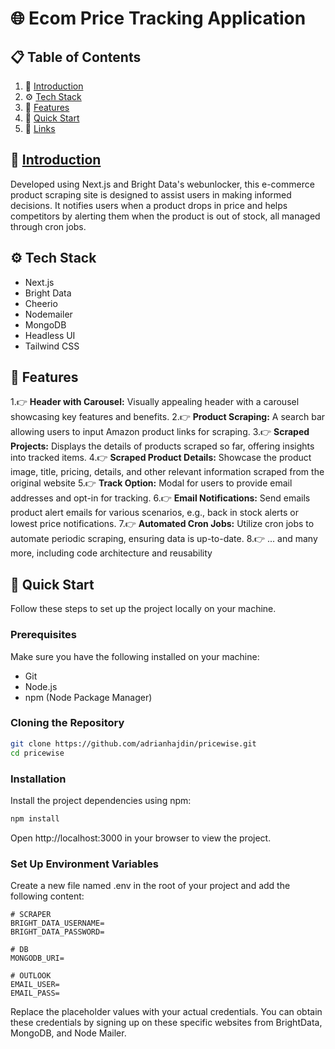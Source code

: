 # 🌐 Ecom Price Tracking Application

## 📋 Table of Contents

1. 🤖 [Introduction](1)
2. ⚙️ [Tech Stack](TechStack)
3. 🔋 [Features](Features)
4. 🤸 [Quick Start](QuickStart)
5. 🔗 [Links](Links)


## 🤖 [Introduction](1)

Developed using Next.js and Bright Data's webunlocker, this e-commerce product scraping site is designed to assist users in making informed decisions. It notifies users when a product drops in price and helps competitors by alerting them when the product is out of stock, all managed through cron jobs.


## ⚙️ Tech Stack

- Next.js
- Bright Data
- Cheerio
- Nodemailer
- MongoDB
- Headless UI
- Tailwind CSS
  

## 🔋 Features

1.👉 **Header with Carousel:** Visually appealing header with a carousel showcasing key features and benefits.
2.👉 **Product Scraping:** A search bar allowing users to input Amazon product links for scraping.
3.👉 **Scraped Projects:** Displays the details of products scraped so far, offering insights into tracked items.
4.👉 **Scraped Product Details:** Showcase the product image, title, pricing, details, and other relevant information scraped from the original website
5.👉 **Track Option:** Modal for users to provide email addresses and opt-in for tracking.
6.👉 **Email Notifications:** Send emails product alert emails for various scenarios, e.g., back in stock alerts or lowest price notifications.
7.👉 **Automated Cron Jobs:** Utilize cron jobs to automate periodic scraping, ensuring data is up-to-date.
8.👉 ... and many more, including code architecture and reusability

## 🤸 Quick Start

Follow these steps to set up the project locally on your machine.

### Prerequisites

Make sure you have the following installed on your machine:

- Git
- Node.js
- npm (Node Package Manager)

### Cloning the Repository

```bash
git clone https://github.com/adrianhajdin/pricewise.git
cd pricewise
```

### Installation
Install the project dependencies using npm:
```bash
npm install
```

Open http://localhost:3000 in your browser to view the project.

### Set Up Environment Variables
Create a new file named .env in the root of your project and add the following content:
```env
# SCRAPER
BRIGHT_DATA_USERNAME=
BRIGHT_DATA_PASSWORD=

# DB
MONGODB_URI=

# OUTLOOK
EMAIL_USER=
EMAIL_PASS=
```

Replace the placeholder values with your actual credentials. You can obtain these credentials by signing up on these specific websites from BrightData, MongoDB, and Node Mailer.


